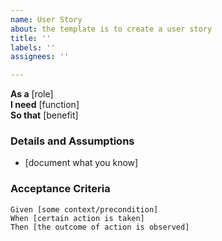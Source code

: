 ```yaml
---
name: User Story
about: the template is to create a user story
title: ''
labels: ''
assignees: ''

---
```


**As a** [role]  
 **I need** [function]  
 **So that** [benefit]  
   
 ### Details and Assumptions
 * [document what you know]
   
 ### Acceptance Criteria  
   
 ```gherkin
 Given [some context/precondition]
 When [certain action is taken]
 Then [the outcome of action is observed]
 ```
